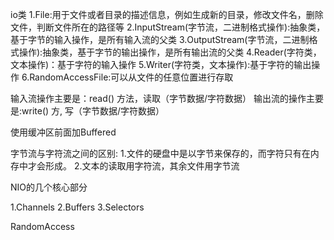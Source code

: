 io类
1.File:用于文件或者目录的描述信息，例如生成新的目录，修改文件名，删除文件，判断文件所在的路径等
2.InputStream(字节流，二进制格式操作):抽象类，基于字节的输入操作，是所有输入流的父类
3.OutputStream(字节流，二进制格式操作):抽象类，基于字节的输出操作，是所有输出流的父类
4.Reader(字符类，文本操作)：基于字符的输入操作
5.Writer(字符类，文本操作):基于字符的输出操作
6.RandomAccessFile:可以从文件的任意位置进行存取


输入流操作主要是：read() 方法，读取（字节数据/字符数据）
输出流的操作主要是:write() 方, 写（字节数据/字符数据）

使用缓冲区前面加Buffered

字节流与字符流之间的区别:
1.文件的硬盘中是以字节来保存的，而字符只有在内存中才会形成。
2.文本的读取用字符流，其余文件用字节流

NIO的几个核心部分

1.Channels
2.Buffers
3.Selectors


RandomAccess